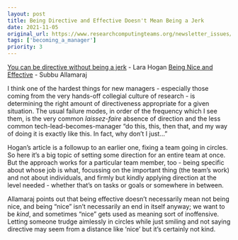 ```yaml
---
layout: post
title: Being Directive and Effective Doesn't Mean Being a Jerk
date: 2021-11-05
original_url: https://www.researchcomputingteams.org/newsletter_issues/0099
tags: ['becoming_a_manager']
priority: 3
---
```


<!-- markdownlint-disable MD033 -->
<!-- markdownlint-disable MD041 -->
<!-- markdownlint-disable MD049 -->

[You can be directive without being a jerk](https://larahogan.me/blog/be-directive-without-being-a-jerk/) - Lara Hogan
[Being Nice and Effective](https://m.subbu.org/being-nice-and-effective-aba6a4c84303) - Subbu Allamaraj

I think one of the hardest things for new managers - especially those coming from the very hands-off collegial culture of research - is determining the right amount of directiveness appropriate for a given situation.  The usual failure modes, in order of the frequency which I see them, is the very common *laissez-faire* absence of direction and the less common tech-lead-becomes-manager “do this, this, then that, and my way of doing it is exactly like this.  In fact, why don’t I just…”

Hogan’s article is a followup to an earlier one, fixing a team going in circles.  So here it’s a big topic of setting some direction for an entire team at once.  But the approach works for a particular team member, too - being specific about whose job is what, focussing on the important thing (the team’s work) and not about individuals, and firmly but kindly applying direction at the level needed - whether that’s on tasks or goals or somewhere in between.

Allamaraj points out that being effective doesn’t necessarily mean not being nice, and being “nice” isn’t necessarily an end in itself anyway; we want to be *kind*, and sometimes “nice” gets used as meaning sort of inoffensive.  Letting someone trudge aimlessly in circles while just smiling and not saying directive may seem from a distance like ‘nice’ but it’s certainly not kind.